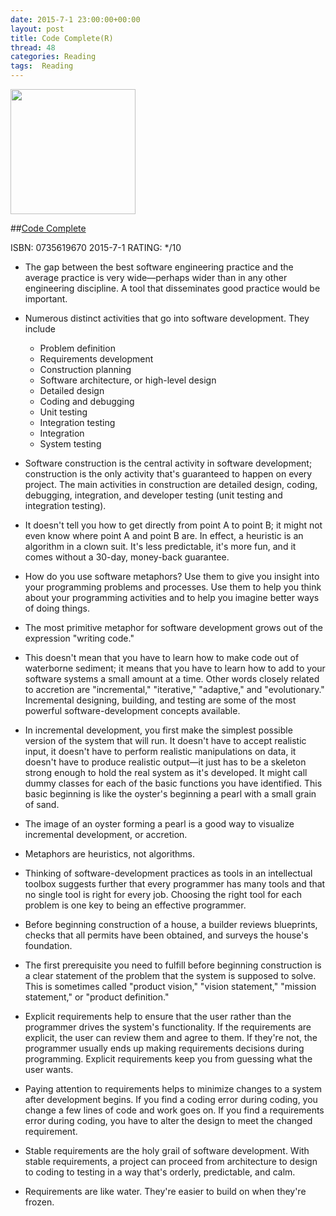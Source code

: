 ```yaml
---
date: 2015-7-1 23:00:00+00:00
layout: post
title: Code Complete(R)
thread: 48
categories: Reading
tags:  Reading
---
```


<img src="http://ecx.images-amazon.com/images/I/515iO%2B-PRUL.jpg" width="200" />

##[Code Complete](http://amzn.com/0735619670)

ISBN: 0735619670 2015-7-1 RATING: */10

- The gap between the best software engineering practice and the average practice is very wide—perhaps wider than in any other engineering discipline. A tool that disseminates good practice would be important.

- Numerous distinct activities that go into software development. They include
 	- Problem definition
	- Requirements development
	- Construction planning	
	- Software architecture, or high-level design
	- Detailed design
	- Coding and debugging
	- Unit testing
	- Integration testing
	- Integration
	- System testing
	
- Software construction is the central activity in software development; construction is the only activity that's guaranteed to happen on every project. The main activities in construction are detailed design, coding, debugging, integration, and developer testing (unit testing and integration testing).

- It doesn't tell you how to get directly from point A to point B; it might not even know where point A and point B are. In effect, a heuristic is an algorithm in a clown suit. It's less predictable, it's more fun, and it comes without a 30-day, money-back guarantee.

- How do you use software metaphors? Use them to give you insight into your programming problems and processes. Use them to help you think about your 
programming activities and to help you imagine better ways of doing things.

- The most primitive metaphor for software development grows out of the expression "writing code."

- This doesn't mean that you have to learn how to make code out of waterborne sediment; it means that you have to learn how to add to your software systems a small amount at a time. Other words closely related to accretion are "incremental," "iterative," "adaptive," and "evolutionary." Incremental designing, building, and testing are some of the most powerful software-development concepts available.

- In incremental development, you first make the simplest possible version of the system that will run. It doesn't have to accept realistic input, it doesn't have to perform realistic manipulations on data, it doesn't have to produce realistic output—it just has to be a skeleton strong enough to hold the real system as it's developed. It might call dummy classes for each of the basic functions you have identified. This basic beginning is like the oyster's beginning a pearl with a small grain of sand.

- The image of an oyster forming a pearl is a good way to visualize incremental development, or accretion.

- Metaphors are heuristics, not algorithms.

- Thinking of software-development practices as tools in an intellectual toolbox suggests further that every programmer has many tools and that no single tool is right for every job. Choosing the right tool for each problem is one key to being an effective programmer.

- Before beginning construction of a house, a builder reviews blueprints, checks that all permits have been obtained, and surveys the house's foundation.

- The first prerequisite you need to fulfill before beginning construction is a clear statement of the problem that the system is supposed to solve. This is sometimes called "product vision," "vision statement," "mission statement," or "product definition."

- Explicit requirements help to ensure that the user rather than the programmer drives the system's functionality. If the requirements are explicit, the user can review them and agree to them. If they're not, the programmer usually ends up making requirements decisions during programming. Explicit requirements keep you from guessing what the user wants.

- Paying attention to requirements helps to minimize changes to a system after development begins. If you find a coding error during coding, you change a few lines of code and work goes on. If you find a requirements error during coding, you have to alter the design to meet the changed requirement. 

- Stable requirements are the holy grail of software development. With stable requirements, a project can proceed from architecture to design to coding to testing in a way that's orderly, predictable, and calm.

- Requirements are like water. They're easier to build on when they're frozen.






























